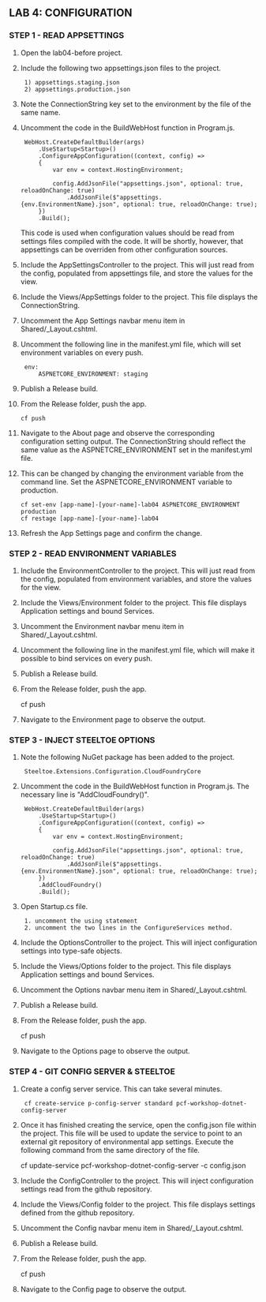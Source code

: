 ﻿## LAB 4: CONFIGURATION

### STEP 1 - READ APPSETTINGS

1. Open the lab04-before project.
2. Include the following two appsettings.json files to the project.

		1) appsettings.staging.json
		2) appsettings.production.json

3. Note the ConnectionString key set to the environment by the file of the same name.
4. Uncomment the code in the BuildWebHost function in Program.js.

		WebHost.CreateDefaultBuilder(args)
            .UseStartup<Startup>()
            .ConfigureAppConfiguration((context, config) =>
            {
                var env = context.HostingEnvironment;

                config.AddJsonFile("appsettings.json", optional: true, reloadOnChange: true)
                    .AddJsonFile($"appsettings.{env.EnvironmentName}.json", optional: true, reloadOnChange: true);
            })
            .Build();

	This code is used when configuration values should be read from settings files compiled with the code.
	It will be shortly, however, that appsettings can be overriden from other configuration sources.

5. Include the AppSettingsController to the project. This will just read from the config, populated from appsettings file, and store the values for the view.
6. Include the Views/AppSettings folder to the project. This file displays the ConnectionString.
7. Uncomment the App Settings navbar menu item in Shared/_Layout.cshtml.
8. Uncomment the following line in the manifest.yml file, which will set environment variables on every push.

		env:
			ASPNETCORE_ENVIRONMENT: staging

9. Publish a Release build.
10. From the Release folder, push the app.

		cf push

11. Navigate to the About page and observe the corresponding configuration setting output.
	The ConnectionString should reflect the same value as the ASPNETCRE_ENVIRONMENT set in the manifest.yml file.

12. This can be changed by changing the environment variable from the command line.
	Set the ASPNETCORE_ENVIRONMENT variable to production.

		cf set-env [app-name]-[your-name]-lab04 ASPNETCORE_ENVIRONMENT production
		cf restage [app-name]-[your-name]-lab04

13. Refresh the App Settings page and confirm the change.

### STEP 2 - READ ENVIRONMENT VARIABLES

1. Include the EnvironmentController to the project. This will just read from the config, populated from environment variables, and store the values for the view.
2. Include the Views/Environment folder to the project. This file displays Application settings and bound Services.
3. Uncomment the Environment navbar menu item in Shared/_Layout.cshtml.
4. Uncomment the following line in the manifest.yml file, which will make it possible to bind services on every push.
5. Publish a Release build.
6. From the Release folder, push the app.

	cf push

8. Navigate to the Environment page to observe the output.

### STEP 3 - INJECT STEELTOE OPTIONS

1. Note the following NuGet package has been added to the project.

		Steeltoe.Extensions.Configuration.CloudFoundryCore

2. Uncomment the code in the BuildWebHost function in Program.js. The necessary line is "AddCloudFoundry()".

		WebHost.CreateDefaultBuilder(args)
            .UseStartup<Startup>()
            .ConfigureAppConfiguration((context, config) =>
            {
                var env = context.HostingEnvironment;

                config.AddJsonFile("appsettings.json", optional: true, reloadOnChange: true)
                    .AddJsonFile($"appsettings.{env.EnvironmentName}.json", optional: true, reloadOnChange: true);
            })
			.AddCloudFoundry()
            .Build();

3. Open Startup.cs file.

		1. uncomment the using statement
		2. uncomment the two lines in the ConfigureServices method.

4. Include the OptionsController to the project. This will inject configuration settings into type-safe objects.
5. Include the Views/Options folder to the project. This file displays Application settings and bound Services.
6. Uncomment the Options navbar menu item in Shared/_Layout.cshtml.
7. Publish a Release build.
8. From the Release folder, push the app.

	cf push

9. Navigate to the Options page to observe the output.

### STEP 4 - GIT CONFIG SERVER & STEELTOE

1. Create a config server service. This can take several minutes.

		cf create-service p-config-server standard pcf-workshop-dotnet-config-server

2. Once it has finished creating the service, open the config.json file within the project.
	This file will be used to update the service to point to an external git repository of environmental app settings.
	Execute the following command from the same directory of the file.

	cf update-service pcf-workshop-dotnet-config-server -c config.json

4. Include the ConfigController to the project. This will inject configuration settings read from the github repository.
5. Include the Views/Config folder to the project. This file displays settings defined from the github repository.
6. Uncomment the Config navbar menu item in Shared/_Layout.cshtml.
7. Publish a Release build.
8. From the Release folder, push the app.

	cf push

9. Navigate to the Config page to observe the output.